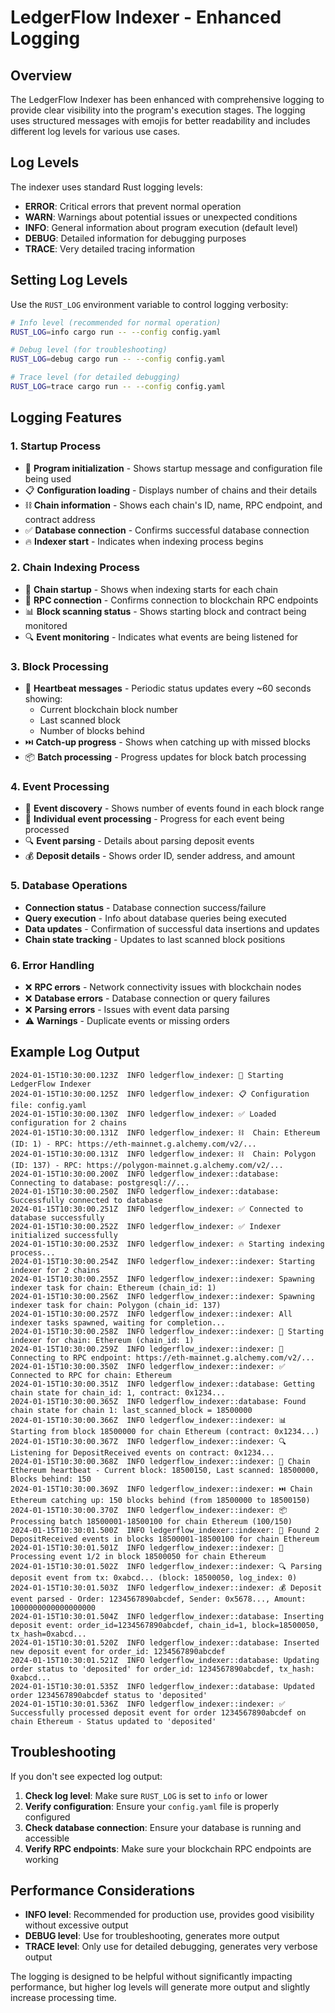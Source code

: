 # LedgerFlow Indexer - Enhanced Logging

## Overview

The LedgerFlow Indexer has been enhanced with comprehensive logging to provide clear visibility into the program's execution stages. The logging uses structured messages with emojis for better readability and includes different log levels for various use cases.

## Log Levels

The indexer uses standard Rust logging levels:

- **ERROR**: Critical errors that prevent normal operation
- **WARN**: Warnings about potential issues or unexpected conditions
- **INFO**: General information about program execution (default level)
- **DEBUG**: Detailed information for debugging purposes
- **TRACE**: Very detailed tracing information

## Setting Log Levels

Use the `RUST_LOG` environment variable to control logging verbosity:

```bash
# Info level (recommended for normal operation)
RUST_LOG=info cargo run -- --config config.yaml

# Debug level (for troubleshooting)
RUST_LOG=debug cargo run -- --config config.yaml

# Trace level (for detailed debugging)
RUST_LOG=trace cargo run -- --config config.yaml
```

## Logging Features

### 1. Startup Process
- 🚀 **Program initialization** - Shows startup message and configuration file being used
- 📋 **Configuration loading** - Displays number of chains and their details
- ⛓️  **Chain information** - Shows each chain's ID, name, RPC endpoint, and contract address
- ✅ **Database connection** - Confirms successful database connection
- 🔥 **Indexer start** - Indicates when indexing process begins

### 2. Chain Indexing Process
- 🚀 **Chain startup** - Shows when indexing starts for each chain
- 📡 **RPC connection** - Confirms connection to blockchain RPC endpoints
- 📊 **Block scanning status** - Shows starting block and contract being monitored
- 🔍 **Event monitoring** - Indicates what events are being listened for

### 3. Block Processing
- 💓 **Heartbeat messages** - Periodic status updates every ~60 seconds showing:
  - Current blockchain block number
  - Last scanned block
  - Number of blocks behind
- ⏭️ **Catch-up progress** - Shows when catching up with missed blocks
- 📦 **Batch processing** - Progress updates for block batch processing

### 4. Event Processing
- 🎯 **Event discovery** - Shows number of events found in each block range
- 📝 **Individual event processing** - Progress for each event being processed
- 🔍 **Event parsing** - Details about parsing deposit events
- 💰 **Deposit details** - Shows order ID, sender address, and amount

### 5. Database Operations
- **Connection status** - Database connection success/failure
- **Query execution** - Info about database queries being executed
- **Data updates** - Confirmation of successful data insertions and updates
- **Chain state tracking** - Updates to last scanned block positions

### 6. Error Handling
- ❌ **RPC errors** - Network connectivity issues with blockchain nodes
- ❌ **Database errors** - Database connection or query failures
- ❌ **Parsing errors** - Issues with event data parsing
- ⚠️ **Warnings** - Duplicate events or missing orders

## Example Log Output

```
2024-01-15T10:30:00.123Z  INFO ledgerflow_indexer: 🚀 Starting LedgerFlow Indexer
2024-01-15T10:30:00.125Z  INFO ledgerflow_indexer: 📋 Configuration file: config.yaml
2024-01-15T10:30:00.130Z  INFO ledgerflow_indexer: ✅ Loaded configuration for 2 chains
2024-01-15T10:30:00.131Z  INFO ledgerflow_indexer: ⛓️  Chain: Ethereum (ID: 1) - RPC: https://eth-mainnet.g.alchemy.com/v2/...
2024-01-15T10:30:00.131Z  INFO ledgerflow_indexer: ⛓️  Chain: Polygon (ID: 137) - RPC: https://polygon-mainnet.g.alchemy.com/v2/...
2024-01-15T10:30:00.200Z  INFO ledgerflow_indexer::database: Connecting to database: postgresql://...
2024-01-15T10:30:00.250Z  INFO ledgerflow_indexer::database: Successfully connected to database
2024-01-15T10:30:00.251Z  INFO ledgerflow_indexer: ✅ Connected to database successfully
2024-01-15T10:30:00.252Z  INFO ledgerflow_indexer: ✅ Indexer initialized successfully
2024-01-15T10:30:00.253Z  INFO ledgerflow_indexer: 🔥 Starting indexing process...
2024-01-15T10:30:00.254Z  INFO ledgerflow_indexer::indexer: Starting indexer for 2 chains
2024-01-15T10:30:00.255Z  INFO ledgerflow_indexer::indexer: Spawning indexer task for chain: Ethereum (chain_id: 1)
2024-01-15T10:30:00.256Z  INFO ledgerflow_indexer::indexer: Spawning indexer task for chain: Polygon (chain_id: 137)
2024-01-15T10:30:00.257Z  INFO ledgerflow_indexer::indexer: All indexer tasks spawned, waiting for completion...
2024-01-15T10:30:00.258Z  INFO ledgerflow_indexer::indexer: 🚀 Starting indexer for chain: Ethereum (chain_id: 1)
2024-01-15T10:30:00.259Z  INFO ledgerflow_indexer::indexer: 📡 Connecting to RPC endpoint: https://eth-mainnet.g.alchemy.com/v2/...
2024-01-15T10:30:00.350Z  INFO ledgerflow_indexer::indexer: ✅ Connected to RPC for chain: Ethereum
2024-01-15T10:30:00.351Z  INFO ledgerflow_indexer::database: Getting chain state for chain_id: 1, contract: 0x1234...
2024-01-15T10:30:00.365Z  INFO ledgerflow_indexer::database: Found chain state for chain 1: last_scanned_block = 18500000
2024-01-15T10:30:00.366Z  INFO ledgerflow_indexer::indexer: 📊 Starting from block 18500000 for chain Ethereum (contract: 0x1234...)
2024-01-15T10:30:00.367Z  INFO ledgerflow_indexer::indexer: 🔍 Listening for DepositReceived events on contract: 0x1234...
2024-01-15T10:30:00.368Z  INFO ledgerflow_indexer::indexer: 💓 Chain Ethereum heartbeat - Current block: 18500150, Last scanned: 18500000, Blocks behind: 150
2024-01-15T10:30:00.369Z  INFO ledgerflow_indexer::indexer: ⏭️ Chain Ethereum catching up: 150 blocks behind (from 18500000 to 18500150)
2024-01-15T10:30:00.370Z  INFO ledgerflow_indexer::indexer: 📦 Processing batch 18500001-18500100 for chain Ethereum (100/150)
2024-01-15T10:30:01.500Z  INFO ledgerflow_indexer::indexer: 🎯 Found 2 DepositReceived events in blocks 18500001-18500100 for chain Ethereum
2024-01-15T10:30:01.501Z  INFO ledgerflow_indexer::indexer: 📝 Processing event 1/2 in block 18500050 for chain Ethereum
2024-01-15T10:30:01.502Z  INFO ledgerflow_indexer::indexer: 🔍 Parsing deposit event from tx: 0xabcd... (block: 18500050, log_index: 0)
2024-01-15T10:30:01.503Z  INFO ledgerflow_indexer::indexer: 💰 Deposit event parsed - Order: 1234567890abcdef, Sender: 0x5678..., Amount: 1000000000000000000
2024-01-15T10:30:01.504Z  INFO ledgerflow_indexer::database: Inserting deposit event: order_id=1234567890abcdef, chain_id=1, block=18500050, tx_hash=0xabcd...
2024-01-15T10:30:01.520Z  INFO ledgerflow_indexer::database: Inserted new deposit event for order_id: 1234567890abcdef
2024-01-15T10:30:01.521Z  INFO ledgerflow_indexer::database: Updating order status to 'deposited' for order_id: 1234567890abcdef, tx_hash: 0xabcd...
2024-01-15T10:30:01.535Z  INFO ledgerflow_indexer::database: Updated order 1234567890abcdef status to 'deposited'
2024-01-15T10:30:01.536Z  INFO ledgerflow_indexer::indexer: ✅ Successfully processed deposit event for order 1234567890abcdef on chain Ethereum - Status updated to 'deposited'
```

## Troubleshooting

If you don't see expected log output:

1. **Check log level**: Make sure `RUST_LOG` is set to `info` or lower
2. **Verify configuration**: Ensure your `config.yaml` file is properly configured
3. **Check database connection**: Ensure your database is running and accessible
4. **Verify RPC endpoints**: Make sure your blockchain RPC endpoints are working

## Performance Considerations

- **INFO level**: Recommended for production use, provides good visibility without excessive output
- **DEBUG level**: Use for troubleshooting, generates more output
- **TRACE level**: Only use for detailed debugging, generates very verbose output

The logging is designed to be helpful without significantly impacting performance, but higher log levels will generate more output and slightly increase processing time.

